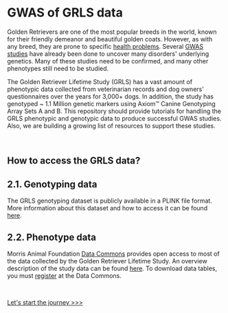 # GWAS of GRLS data

Golden Retrievers are one of the most popular breeds in the world, known for their friendly demeanor and beautiful golden coats. However, as with any breed, they are prone to specific [health problems](https://maf-grls.github.io/grGWAS/ext_docs/health_concerns/). Several [GWAS studies](https://maf-grls.github.io/grGWAS/ext_docs/gwas_studies/) have already been done to uncover many disorders' underlying genetics. Many of these studies need to be confirmed, and many other phenotypes still need to be studied.  

The Golden Retriever Lifetime Study (GRLS) has a vast amount of phenotypic data collected from veterinarian records and dog owners’ questionnaires over the years for 3,000+ dogs. In addition, the study has genotyped ~ 1.1 Million genetic markers using Axiom™ Canine Genotyping Array Sets A and B. This repository should provide tutorials for handling the GRLS phenotypic and genotypic data to produce successful GWAS studies. Also, we are building a growing list of resources to support these studies. 

<br>

## How to access the GRLS data?

## 2.1. Genotyping data
The GRLS genotyping dataset is publicly available in a PLINK file format. More information about this dataset and how to access it can be found [here](https://github.com/MAF-GRLS/grGWAS/blob/main/GRLS_Axiom.json).
   
## 2.2. Phenotype data
Morris Animal Foundation [Data Commons](https://datacommons.morrisanimalfoundation.org/) provides open access to most of the data collected by the Golden Retriever Lifetime Study. An overview description of the study data can be found [here](https://datacommons.morrisanimalfoundation.org/node/221). To download data tables, you must [register](https://datacommons.morrisanimalfoundation.org/user/login?destination=/node/1) at the Data Commons.

<br>

[Let's start the journey >>>](https://morrisanimalfoundation.github.io/grGWAS/1.install/)
